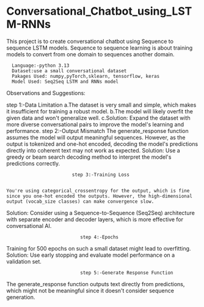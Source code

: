 # Conversational_Chatbot_using_LSTM-RNNs
This project is to create conversational chatbot using Sequence to sequence LSTM models. Sequence to sequence learning is about training models to convert from one domain to sequences another domain.
                                                                                                               
      Language:-python 3.13                                                                                   
      Dataset:use a small conversational dataset
      Pakages Used: numpy,pyTorch,sklearn, tensorflow, keras
      Model Used: Seq2Seq LSTM and RNNs model                                                                                                                                                                                       
                                                                                                            
Observations and Suggestions:
                                                                                                                    
step 1:-Data Limitation
                                                                                                                   a.The dataset is very small and simple, which makes it insufficient for training a robust model.
b.The model will likely overfit the given data and won't generalize well.
c.Solution: Expand the dataset with more diverse conversational pairs to improve the model's learning and performance. 
                                                                                                                    step 2:-Output Mismatch
                                                                                                                     The generate_response function assumes the model will output meaningful sequences. However, as the output is tokenized and one-hot encoded, decoding the model's predictions directly into coherent text may not work as expected.
Solution: Use a greedy or beam search decoding method to interpret the model's predictions correctly.
                                                                                                                    
                                                                                                                    
                            step 3:-Training Loss
                                                                                                                  
                                                                                                                  You're using categorical_crossentropy for the output, which is fine since you one-hot encoded the outputs. However, the high-dimensional output (vocab_size classes) can make convergence slow.
Solution: Consider using a Sequence-to-Sequence (Seq2Seq) architecture with separate encoder and decoder layers, which is more effective for conversational AI.
                                                                                                                    
                                                                                                                    
                               step 4:-Epochs
                                                                                                                
Training for 500 epochs on such a small dataset might lead to overfitting.
Solution: Use early stopping and evaluate model performance on a validation set.
                                                                                                                    
                                                                                                                    
                                                                                                                    
                               step 5:-Generate Response Function
                                                                                                                     
The generate_response function outputs text directly from predictions, which might not be meaningful since it doesn't consider sequence generation.
